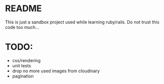 # README

This is just a sandbox project used while learning ruby/rails. Do not trust this code too much...


# TODO:
 - css/rendering
 - unit tests
 - drop no more used images from cloudinary
 - pagination
